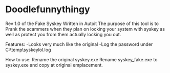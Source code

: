 # Doodlefunnythingy
Rev 1.0 of the Fake Syskey Written in Autoit
The purpose of this tool is to Prank the scammers when they plan on locking your system with syskey as well as
protect you from them actually locking you out.

Features:
-Looks very much like the original
-Log the password under C:\temp\syskeylol.log


How to use:
Rename the original syskey.exe
Rename syskey_fake.exe to syskey.exe and copy at original emplacement.
